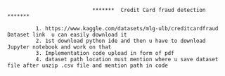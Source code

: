  
                               *******  Credit Card fraud detection  *******
		     
			 1. https://www.kaggle.com/datasets/mlg-ulb/creditcardfraud   Dataset link  u can easily download it 
			 2. 1st download python ide and then u have to download Jupyter notebook and work on that
			 3. Implementation code upload in form of pdf 
			 4. dataset path location must mention where u save dataset file after unzip .csv file and mention path in code 
			 